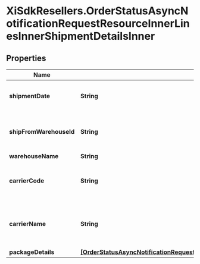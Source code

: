 # XiSdkResellers.OrderStatusAsyncNotificationRequestResourceInnerLinesInnerShipmentDetailsInner

## Properties

Name | Type | Description | Notes
------------ | ------------- | ------------- | -------------
**shipmentDate** | **String** | The date the line item was shipped. | [optional] 
**shipFromWarehouseId** | **String** | The ID of the warehouse the product will ship from. | [optional] 
**warehouseName** | **String** | \&quot;\&quot; | [optional] 
**carrierCode** | **String** | The carrier code for the shipment containing the  line item. | [optional] 
**carrierName** | **String** | The name of the carrier of the shipment containing   the line item. | [optional] 
**packageDetails** | [**[OrderStatusAsyncNotificationRequestResourceInnerLinesInnerShipmentDetailsInnerPackageDetailsInner]**](OrderStatusAsyncNotificationRequestResourceInnerLinesInnerShipmentDetailsInnerPackageDetailsInner.md) |  | [optional] 


